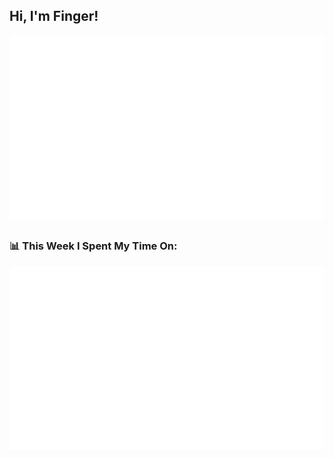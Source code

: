 <h2> Hi, I'm Finger!</h2>

<img align="right" src="https://raw.githubusercontent.com/spianmo/github-stats/master/generated/overview.svg#gh-light-mode-only">

<!-- <img align="right" height="160em" src="https://github-readme-stats-eight-theta.vercel.app/api/top-langs/?username=spianmo&layout=compact&langs_count=8&theme=algolia"/>	 -->
	
```go
package main

type Me struct {
	Name   string
	Job    string
	Code   string
	Skills string
}

func main() {
	me := &Me{
		Name:   "Finger",
		Job:    "Client-side Engineer",
		Code:   "Java, Kotlin, C#, Rust and C++ and Others",
		Skills: "Android, Security, Cross-platform client, NLP, CV, ASR ^o^",
	}
	_ = me
}
```


<h3>📊 This Week I Spent My Time On:</h3>
<img align='right' src="https://raw.githubusercontent.com/spianmo/github-stats/master/generated/languages.svg#gh-light-mode-only">

<!--START_SECTION:waka-->

```txt
Bash                           1 hr 21 mins    ██████████████▒░░░░░░░░░░   57.31 %
Kotlin                         32 mins         █████▓░░░░░░░░░░░░░░░░░░░   23.16 %
Java                           10 mins         █▓░░░░░░░░░░░░░░░░░░░░░░░   07.24 %
Java Properties                8 mins          █▒░░░░░░░░░░░░░░░░░░░░░░░   05.72 %
Python                         7 mins          █▒░░░░░░░░░░░░░░░░░░░░░░░   05.46 %
```

<!--END_SECTION:waka-->
